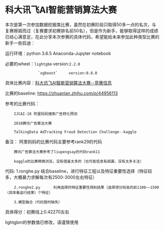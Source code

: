 # 科大讯飞AI智能营销算法大赛
本次是第一次参加数据挖掘类比赛，虽然在初赛阶段只取得50多一点的名次，与复赛擦肩而过（复赛要求初赛排名前50名），但是作为新手，能够取得这样的成绩已经心满意足，在此分享本次参赛的具体代码，希望能给未来参加此种类型比赛的新手一些启迪：

运行环境：python 3.6.5               Anaconda-Jupyter notebook

必要的wheel：`lightgbm`    version:`2.2.0`     
		               
			       `xgboost`     version:0.8.0

具体比赛内容：[科大讯飞AI智能营销算法大赛--竞赛信息](http://www.pkbigdata.com/common/cmpt/2018%E7%A7%91%E5%A4%A7%E8%AE%AF%E9%A3%9EAI%E8%90%A5%E9%94%80%E7%AE%97%E6%B3%95%E5%A4%A7%E8%B5%9B_%E7%AB%9E%E8%B5%9B%E4%BF%A1%E6%81%AF.html)

比赛的baseline:
https://zhuanlan.zhihu.com/p/44956113

参考的比赛代码：

		IJCAI-18 阿里妈妈搜索广告转化预测
		
		2018腾讯广告算法大赛
		
		TalkingData AdTracking Fraud Detection Challenge--kaggle

备注：
		阿里妈妈的比赛代码主要参考rank29的代码
		
		腾讯广告算法大赛参考了liupengsay的代码rank11
		
		kaggle的比赛稍微浏览，没有借鉴太多的（也可能信息有疏漏，没有太多关注）

代码:
		1.ronghe.py      结合baseline，进行特征工程以及特征重要性选择（特征较多，大概暴力求解每次有2500-3000左右特征）
		
		2.ronghe2.py      利用选择的特征重要性得到结果（选择得分较高的前1100——1500（具体看运行结果）个特征）
		
		3.模型融合（代码暂时缺失）

具体得分：初赛线上0.42270左右


lightgbm的参数值已修改，请谨慎使用
